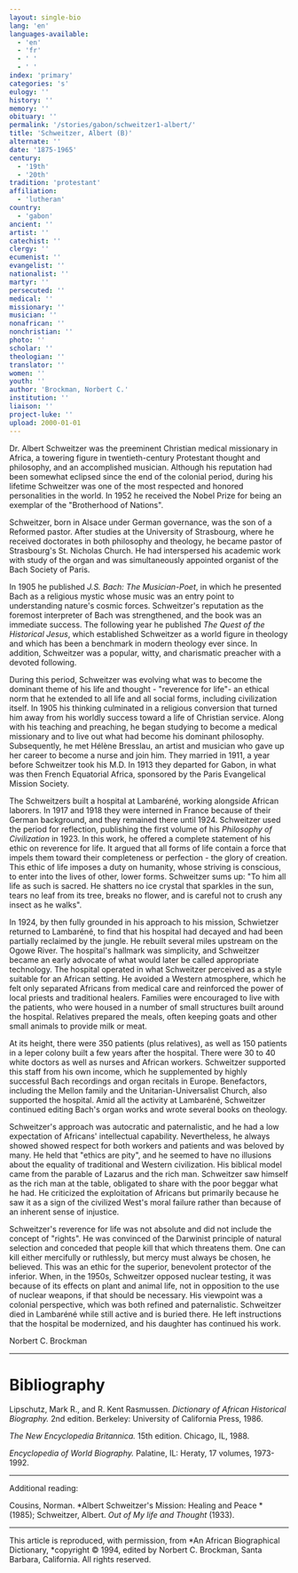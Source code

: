 ```yaml
---
layout: single-bio
lang: 'en'
languages-available:
  - 'en'
  - 'fr'
  - ' '
  - ' '
index: 'primary'
categories: 's'
eulogy: ''
history: ''
memory: ''
obituary: ''
permalink: '/stories/gabon/schweitzer1-albert/'
title: 'Schweitzer, Albert (B)'
alternate: ''
date: '1875-1965'
century:
  - '19th'
  - '20th'
tradition: 'protestant'
affiliation:
  - 'lutheran'
country:
  - 'gabon'
ancient: ''
artist: ''
catechist: ''
clergy: ''
ecumenist: ''
evangelist: ''
nationalist: ''
martyr: ''
persecuted: ''
medical: ''
missionary: ''
musician: ''
nonafrican: ''
nonchristian: ''
photo: ''
scholar: ''
theologian: ''
translator: ''
women: ''
youth: ''
author: 'Brockman, Norbert C.'
institution: ''
liaison: ''
project-luke: ''
upload: 2000-01-01
---
```



Dr. Albert Schweitzer was the preeminent Christian medical missionary in Africa, a towering figure in twentieth-century Protestant thought and philosophy, and an accomplished musician. Although his reputation had been somewhat eclipsed since the end of the colonial period, during his lifetime Schweitzer was one of the most respected and honored personalities in the world. In 1952 he received the Nobel Prize for being an exemplar of the "Brotherhood of Nations".

Schweitzer, born in Alsace under German governance, was the son of a Reformed pastor. After studies at the University of Strasbourg, where he received doctorates in both philosophy and theology, he became pastor of Strasbourg's St. Nicholas Church. He had interspersed his academic work with study of the organ and was simultaneously appointed organist of the Bach Society of Paris.

In 1905 he published *J.S. Bach: The Musician-Poet*, in which he presented Bach as a religious mystic whose music was an entry point to understanding nature's cosmic forces. Schweitzer's reputation as the foremost interpreter of Bach was strengthened, and the book was an immediate success. The following year he published *The Quest of the Historical Jesus*, which established Schweitzer as a world figure in theology and which has been a benchmark in modern theology ever since. In addition, Schweitzer was a popular, witty, and charismatic preacher with a devoted following.

During this period, Schweitzer was evolving what was to become the dominant theme of his life and thought - "reverence for life"- an ethical norm that he extended to all life and all social forms, including civilization itself. In 1905 his thinking culminated in a religious conversion that turned him away from his worldly success toward a life of Christian service. Along with his teaching and preaching, he began studying to become a medical missionary and to live out what had become his dominant philosophy. Subsequently, he met Hélène Bresslau, an artist and musician who gave up her career to become a nurse and join him. They married in 1911, a year before Schweitzer took his M.D. In 1913 they departed for Gabon, in what was then French Equatorial Africa, sponsored by the Paris Evangelical Mission Society.

The Schweitzers built a hospital at Lambaréné, working alongside African laborers. In 1917 and 1918 they were interned in France because of their German background, and they remained there until 1924. Schweitzer used the period for reflection, publishing the first volume of his *Philosophy of Civilization* in 1923. In this work, he offered a complete statement of his ethic on reverence for life. It argued that all forms of life contain a force that impels them toward their completeness or perfection - the glory of creation. This ethic of life imposes a duty on humanity, whose striving is conscious, to enter into the lives of other, lower forms. Schweitzer sums up: "To him all life as such is sacred.  He shatters no ice crystal that sparkles in the sun, tears no leaf from its tree, breaks no flower, and is careful not to crush any insect as he walks".

In 1924, by then fully grounded in his approach to his mission, Schwietzer returned to Lambaréné, to find that his hospital had decayed and had been partially reclaimed by the jungle. He rebuilt several miles upstream on the Ogowe River. The hospital's hallmark was simplicity, and Schweitzer became an early advocate of what would later be called appropriate technology. The hospital operated in what Schweitzer perceived as a style suitable for an African setting. He avoided a Western atmosphere, which he felt only separated Africans from medical care and reinforced the power of local priests and traditional healers. Families were encouraged to live with the patients, who were housed in a number of small structures built around the hospital. Relatives prepared the meals, often keeping goats and other small animals to provide milk or meat.

At its height, there were 350 patients (plus relatives), as well as 150 patients in a leper colony built a few years after the hospital. There were 30 to 40 white doctors as well as nurses and African workers. Schweitzer supported this staff from his own income, which he supplemented by highly successful Bach recordings and organ recitals in Europe. Benefactors, including the Mellon family and the Unitarian-Universalist Church, also supported the hospital. Amid all the activity at Lambaréné, Schweitzer continued editing Bach's organ works and wrote several books on theology.

Schweitzer's approach was autocratic and paternalistic, and he had a low expectation of Africans' intellectual capability. Nevertheless, he always showed showed respect for both workers and patients and was beloved by many. He held that "ethics are pity", and he seemed to have no illusions about the equality of traditional and Western civilization. His biblical model came from the parable of Lazarus and the rich man. Schweitzer saw himself as the rich man at the table, obligated to share with the poor beggar what he had. He criticized the exploitation of Africans but primarily because he saw it as a sign of the civilized West's moral failure rather than because of an inherent sense of injustice.

Schweitzer's reverence for life was not absolute and did not include the concept of "rights". He was convinced of the Darwinist principle of natural selection and conceded that people kill that which threatens them. One can kill either mercifully or ruthlessly, but mercy must always be chosen, he believed. This was an ethic for the superior, benevolent protector of the inferior. When, in the 1950s, Schweitzer opposed nuclear testing, it was because of its effects on plant and animal life, not in opposition to the use of nuclear weapons, if that should be necessary. His viewpoint was a colonial perspective, which was both refined and paternalistic. Schweitzer died in Lambaréné while still active and is buried there. He left instructions that the hospital be modernized, and his daughter has continued his work.

Norbert C. Brockman

---

# Bibliography

Lipschutz, Mark R., and R. Kent Rasmussen.  *Dictionary of African Historical Biography.*  2nd edition.  Berkeley: University of California Press, 1986.

*The New Encyclopedia Britannica.*  15th edition.  Chicago, IL, 1988.

*Encyclopedia of World Biography.*  Palatine, IL: Heraty, 17 volumes, 1973-1992.

---

Additional reading:

Cousins, Norman. *Albert Schweitzer's Mission: Healing and Peace *(1985); Schweitzer, Albert. *Out of My life and Thought* (1933).

---

This article is reproduced, with permission, from *An African Biographical Dictionary, *copyright &copy; 1994, edited by Norbert C. Brockman, Santa Barbara, California. All rights reserved.